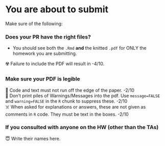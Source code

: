 # You are about to submit

Make sure of the following:


### Does your PR have the right files?

* You should see both the `.Rmd` **and** the knitted `.pdf` for ONLY the homework you are submitting.

:radioactive: Failure to include the PDF will result in -4/10.

### Make sure your PDF is legible

:crab: Code and text must not run off the edge of the paper. -2/10  
:nauseated_face: Don't print piles of Warnings/Messages into the pdf. Use `message=FALSE` and `warning=FALSE` in 
the `R` chunk to suppress these. -2/10  
:skull_and_crossbones: When asked for explanations or answers, these are not given as comments in `R` code. They 
must be text in the boxes. -2/10  


### If you consulted with anyone on the HW (other than the TAs)

:innocent: Write their names here.
